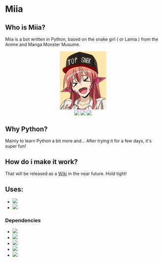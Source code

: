 # Miia
## Who is Miia?

Miia is a bot written in Python, based on the snake girl ( or Lamia ) from the Anime and Manga Monster Musume.

<p align="center"><img src="media/miia.webp" width="150px" /><br/>
<img src="https://img.shields.io/github/license/taichikuji/Miia-Py?color=FF3351&logo=github" />
<img src="https://img.shields.io/github/commit-activity/w/taichikuji/Miia-Py?label=commits&logo=github" />
<img src="https://img.shields.io/librariesio/github/taichikuji/Miia-Py?logo=github" />
</p>

## Why Python?

Mainly to learn Python a bit more and... After trying it for a few days, it's super fun!

## How do i make it work?

That will be released as a [Wiki](https://github.com/taichikuji/miia-py/wiki) in the near future. Hold tight!

## Uses:

- <a href="https://www.python.org/downloads/"><img src="https://img.shields.io/github/pipenv/locked/python-version/taichikuji/Miia-Py"/></a>
- <a href="https://pypi.org/project/pipenv/"><img src="https://img.shields.io/pypi/v/pipenv"/></a>

### Dependencies

- <a href="https://pypi.org/project/discord.py/"><img src="https://img.shields.io/github/pipenv/locked/dependency-version/taichikuji/Miia-Py/discord.py/master"/></a>
- <a href="https://pypi.org/project/aiohttp/"><img src="https://img.shields.io/github/pipenv/locked/dependency-version/taichikuji/Miia-Py/aiohttp/master"/></a>
- <a href="https://pypi.org/project/psutil/"><img src="https://img.shields.io/github/pipenv/locked/dependency-version/taichikuji/Miia-Py/psutil/master"/></a>
- <a href="https://pypi.org/project/praw/"><img src="https://img.shields.io/github/pipenv/locked/dependency-version/taichikuji/Miia-Py/praw/master"/></a>
- <a href="https://github.com/Rapptz/discord-ext-menus"><img src="https://img.shields.io/github/pipenv/locked/dependency-version/taichikuji/Miia-Py/discord-ext-menus/master"/></a>